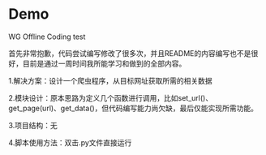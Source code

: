 # Demo
WG Offline Coding test

首先非常抱歉，代码尝试编写修改了很多次，并且README的内容编写也不是很好，目前是通过一周时间我所能学习和做到的全部内容。

1.解决方案：设计一个爬虫程序，从目标网址获取所需的相关数据

2.模块设计：原本思路为定义几个函数进行调用，比如set_url()、get_page(url)、get_data()，但代码编写能力尚欠缺，最后仅能实现所需功能。

3.项目结构：无

4.脚本使用方法：双击.py文件直接运行
